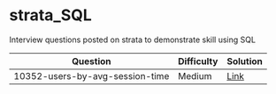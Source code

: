 # strata_SQL
Interview questions posted on strata to demonstrate skill using SQL

|Question                         |Difficulty  |Solution
|---------------------------------|------------|--------
|10352-users-by-avg-session-time  |Medium      | [Link]([https://link-url-here.org](https://platform.stratascratch.com/coding/10352-users-by-avg-session-time?))
